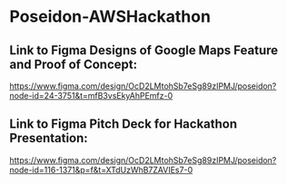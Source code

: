 # Poseidon-AWSHackathon

## Link to Figma Designs of Google Maps Feature and Proof of Concept:
https://www.figma.com/design/OcD2LMtohSb7eSg89zIPMJ/poseidon?node-id=24-3751&t=mfB3vsEkyAhPEmfz-0

## Link to Figma Pitch Deck for Hackathon Presentation:
https://www.figma.com/design/OcD2LMtohSb7eSg89zIPMJ/poseidon?node-id=116-1371&p=f&t=XTdUzWhB7ZAVIEs7-0
